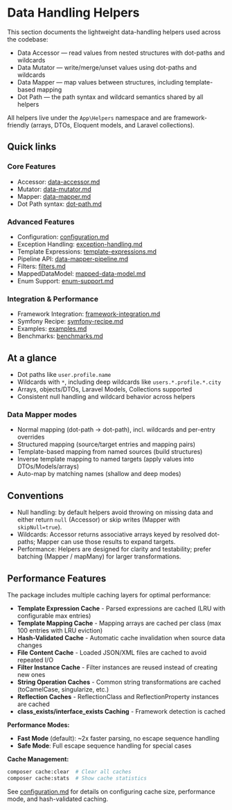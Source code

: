 # Data Handling Helpers

This section documents the lightweight data-handling helpers used across the codebase:

- Data Accessor — read values from nested structures with dot-paths and wildcards
- Data Mutator — write/merge/unset values using dot-paths and wildcards
- Data Mapper — map values between structures, including template-based mapping
- Dot Path — the path syntax and wildcard semantics shared by all helpers

All helpers live under the `App\Helpers` namespace and are framework-friendly (arrays, DTOs, Eloquent models, and Laravel collections).

## Quick links

### Core Features
- Accessor: [data-accessor.md](data-accessor.md)
- Mutator: [data-mutator.md](data-mutator.md)
- Mapper:  [data-mapper.md](data-mapper.md)
- Dot Path syntax: [dot-path.md](dot-path.md)

### Advanced Features
- Configuration: [configuration.md](configuration.md)
- Exception Handling: [exception-handling.md](exception-handling.md)
- Template Expressions: [template-expressions.md](template-expressions.md)
- Pipeline API: [data-mapper-pipeline.md](data-mapper-pipeline.md)
- Filters: [filters.md](filters.md)
- MappedDataModel: [mapped-data-model.md](mapped-data-model.md)
- Enum Support: [enum-support.md](enum-support.md)

### Integration & Performance
- Framework Integration: [framework-integration.md](framework-integration.md)
- Symfony Recipe: [symfony-recipe.md](symfony-recipe.md)
- Examples: [examples.md](examples.md)
- Benchmarks: [benchmarks.md](benchmarks.md)

## At a glance

- Dot paths like `user.profile.name`
- Wildcards with `*`, including deep wildcards like `users.*.profile.*.city`
- Arrays, objects/DTOs, Laravel Models, Collections supported
- Consistent null handling and wildcard behavior across helpers

### Data Mapper modes

- Normal mapping (dot-path → dot-path), incl. wildcards and per-entry overrides
- Structured mapping (source/target entries and mapping pairs)
- Template-based mapping from named sources (build structures)
- Inverse template mapping to named targets (apply values into DTOs/Models/arrays)
- Auto-map by matching names (shallow and deep modes)

## Conventions

- Null handling: by default helpers avoid throwing on missing data and either return `null` (Accessor) or skip writes (Mapper with
  `skipNull=true`).
- Wildcards: Accessor returns associative arrays keyed by resolved dot-paths; Mapper can use those results to expand targets.
- Performance: Helpers are designed for clarity and testability; prefer batching (Mapper / mapMany) for larger transformations.

## Performance Features

The package includes multiple caching layers for optimal performance:

- **Template Expression Cache** - Parsed expressions are cached (LRU with configurable max entries)
- **Template Mapping Cache** - Mapping arrays are cached per class (max 100 entries with LRU eviction)
- **Hash-Validated Cache** - Automatic cache invalidation when source data changes
- **File Content Cache** - Loaded JSON/XML files are cached to avoid repeated I/O
- **Filter Instance Cache** - Filter instances are reused instead of creating new ones
- **String Operation Caches** - Common string transformations are cached (toCamelCase, singularize, etc.)
- **Reflection Caches** - ReflectionClass and ReflectionProperty instances are cached
- **class_exists/interface_exists Caching** - Framework detection is cached

**Performance Modes:**
- **Fast Mode** (default): ~2x faster parsing, no escape sequence handling
- **Safe Mode**: Full escape sequence handling for special cases

**Cache Management:**
```bash
composer cache:clear  # Clear all caches
composer cache:stats  # Show cache statistics
```

See [configuration.md](configuration.md) for details on configuring cache size, performance mode, and hash-validated caching.
